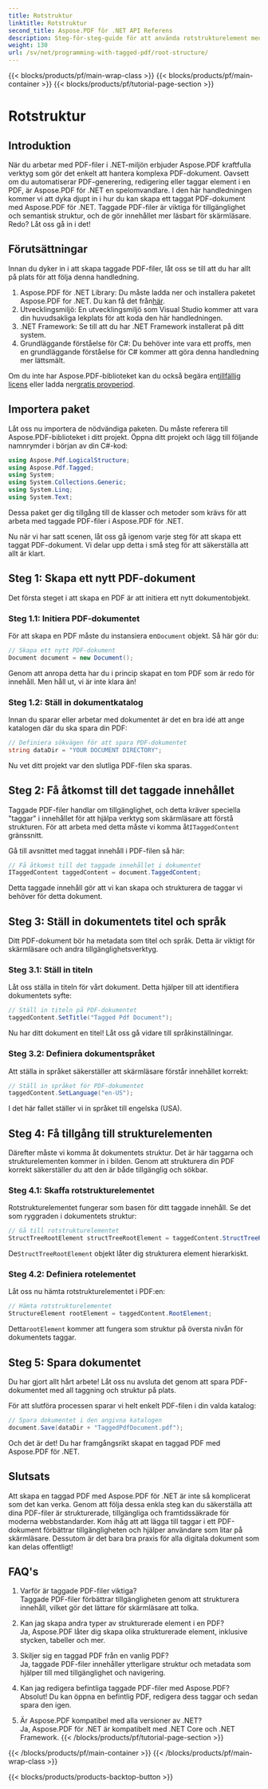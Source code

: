 ```yaml
---
title: Rotstruktur
linktitle: Rotstruktur
second_title: Aspose.PDF för .NET API Referens
description: Steg-för-steg-guide för att använda rotstrukturelement med Aspose.PDF för .NET för att komma åt rot- och StructTreeRoot-objektet i PDF-dokumentet.
weight: 130
url: /sv/net/programming-with-tagged-pdf/root-structure/
---
```


{{< blocks/products/pf/main-wrap-class >}}
{{< blocks/products/pf/main-container >}}
{{< blocks/products/pf/tutorial-page-section >}}

# Rotstruktur

## Introduktion

När du arbetar med PDF-filer i .NET-miljön erbjuder Aspose.PDF kraftfulla verktyg som gör det enkelt att hantera komplexa PDF-dokument. Oavsett om du automatiserar PDF-generering, redigering eller taggar element i en PDF, är Aspose.PDF för .NET en spelomvandlare. I den här handledningen kommer vi att dyka djupt in i hur du kan skapa ett taggat PDF-dokument med Aspose.PDF för .NET. Taggade PDF-filer är viktiga för tillgänglighet och semantisk struktur, och de gör innehållet mer läsbart för skärmläsare. Redo? Låt oss gå in i det!

## Förutsättningar

Innan du dyker in i att skapa taggade PDF-filer, låt oss se till att du har allt på plats för att följa denna handledning.

1.  Aspose.PDF för .NET Library: Du måste ladda ner och installera paketet Aspose.PDF for .NET. Du kan få det från[här](https://releases.aspose.com/pdf/net/).
2. Utvecklingsmiljö: En utvecklingsmiljö som Visual Studio kommer att vara din huvudsakliga lekplats för att koda den här handledningen.
3. .NET Framework: Se till att du har .NET Framework installerat på ditt system.
4. Grundläggande förståelse för C#: Du behöver inte vara ett proffs, men en grundläggande förståelse för C# kommer att göra denna handledning mer lättsmält.

 Om du inte har Aspose.PDF-biblioteket kan du också begära en[tillfällig licens](https://purchase.aspose.com/temporary-license/) eller ladda ner[gratis provperiod](https://releases.aspose.com/).

## Importera paket

Låt oss nu importera de nödvändiga paketen. Du måste referera till Aspose.PDF-biblioteket i ditt projekt. Öppna ditt projekt och lägg till följande namnrymder i början av din C#-kod:

```csharp
using Aspose.Pdf.LogicalStructure;
using Aspose.Pdf.Tagged;
using System;
using System.Collections.Generic;
using System.Linq;
using System.Text;
```

Dessa paket ger dig tillgång till de klasser och metoder som krävs för att arbeta med taggade PDF-filer i Aspose.PDF för .NET.

Nu när vi har satt scenen, låt oss gå igenom varje steg för att skapa ett taggat PDF-dokument. Vi delar upp detta i små steg för att säkerställa att allt är klart.

## Steg 1: Skapa ett nytt PDF-dokument

Det första steget i att skapa en PDF är att initiera ett nytt dokumentobjekt.

### Steg 1.1: Initiera PDF-dokumentet
 För att skapa en PDF måste du instansiera en`Document` objekt. Så här gör du:

```csharp
// Skapa ett nytt PDF-dokument
Document document = new Document();
```

Genom att anropa detta har du i princip skapat en tom PDF som är redo för innehåll. Men håll ut, vi är inte klara än!

### Steg 1.2: Ställ in dokumentkatalog
Innan du sparar eller arbetar med dokumentet är det en bra idé att ange katalogen där du ska spara din PDF:

```csharp
// Definiera sökvägen för att spara PDF-dokumentet
string dataDir = "YOUR DOCUMENT DIRECTORY";
```

Nu vet ditt projekt var den slutliga PDF-filen ska sparas.

## Steg 2: Få åtkomst till det taggade innehållet

 Taggade PDF-filer handlar om tillgänglighet, och detta kräver speciella "taggar" i innehållet för att hjälpa verktyg som skärmläsare att förstå strukturen. För att arbeta med detta måste vi komma åt`ITaggedContent` gränssnitt.

Gå till avsnittet med taggat innehåll i PDF-filen så här:

```csharp
// Få åtkomst till det taggade innehållet i dokumentet
ITaggedContent taggedContent = document.TaggedContent;
```

Detta taggade innehåll gör att vi kan skapa och strukturera de taggar vi behöver för detta dokument.

## Steg 3: Ställ in dokumentets titel och språk

Ditt PDF-dokument bör ha metadata som titel och språk. Detta är viktigt för skärmläsare och andra tillgänglighetsverktyg.

### Steg 3.1: Ställ in titeln
Låt oss ställa in titeln för vårt dokument. Detta hjälper till att identifiera dokumentets syfte:

```csharp
// Ställ in titeln på PDF-dokumentet
taggedContent.SetTitle("Tagged Pdf Document");
```

Nu har ditt dokument en titel! Låt oss gå vidare till språkinställningar.

### Steg 3.2: Definiera dokumentspråket
Att ställa in språket säkerställer att skärmläsare förstår innehållet korrekt:

```csharp
// Ställ in språket för PDF-dokumentet
taggedContent.SetLanguage("en-US");
```

I det här fallet ställer vi in språket till engelska (USA).

## Steg 4: Få tillgång till strukturelementen

Därefter måste vi komma åt dokumentets struktur. Det är här taggarna och strukturelementen kommer in i bilden. Genom att strukturera din PDF korrekt säkerställer du att den är både tillgänglig och sökbar.

### Steg 4.1: Skaffa rotstrukturelementet
Rotstrukturelementet fungerar som basen för ditt taggade innehåll. Se det som ryggraden i dokumentets struktur:

```csharp
// Gå till rotstrukturelementet
StructTreeRootElement structTreeRootElement = taggedContent.StructTreeRootElement;
```

 De`StructTreeRootElement` objekt låter dig strukturera element hierarkiskt.

### Steg 4.2: Definiera rotelementet
Låt oss nu hämta rotstrukturelementet i PDF:en:

```csharp
// Hämta rotstrukturelementet
StructureElement rootElement = taggedContent.RootElement;
```

 Detta`rootElement` kommer att fungera som struktur på översta nivån för dokumentets taggar.

## Steg 5: Spara dokumentet

Du har gjort allt hårt arbete! Låt oss nu avsluta det genom att spara PDF-dokumentet med all taggning och struktur på plats.

För att slutföra processen sparar vi helt enkelt PDF-filen i din valda katalog:

```csharp
// Spara dokumentet i den angivna katalogen
document.Save(dataDir + "TaggedPdfDocument.pdf");
```

Och det är det! Du har framgångsrikt skapat en taggad PDF med Aspose.PDF för .NET. 

## Slutsats

Att skapa en taggad PDF med Aspose.PDF för .NET är inte så komplicerat som det kan verka. Genom att följa dessa enkla steg kan du säkerställa att dina PDF-filer är strukturerade, tillgängliga och framtidssäkrade för moderna webbstandarder. Kom ihåg att att lägga till taggar i ett PDF-dokument förbättrar tillgängligheten och hjälper användare som litar på skärmläsare. Dessutom är det bara bra praxis för alla digitala dokument som kan delas offentligt!

## FAQ's

1. Varför är taggade PDF-filer viktiga?  
   Taggade PDF-filer förbättrar tillgängligheten genom att strukturera innehåll, vilket gör det lättare för skärmläsare att tolka.

2. Kan jag skapa andra typer av strukturerade element i en PDF?  
   Ja, Aspose.PDF låter dig skapa olika strukturerade element, inklusive stycken, tabeller och mer.

3. Skiljer sig en taggad PDF från en vanlig PDF?  
   Ja, taggade PDF-filer innehåller ytterligare struktur och metadata som hjälper till med tillgänglighet och navigering.

4. Kan jag redigera befintliga taggade PDF-filer med Aspose.PDF?  
   Absolut! Du kan öppna en befintlig PDF, redigera dess taggar och sedan spara den igen.

5. Är Aspose.PDF kompatibel med alla versioner av .NET?  
   Ja, Aspose.PDF för .NET är kompatibelt med .NET Core och .NET Framework.
{{< /blocks/products/pf/tutorial-page-section >}}

{{< /blocks/products/pf/main-container >}}
{{< /blocks/products/pf/main-wrap-class >}}

{{< blocks/products/products-backtop-button >}}
